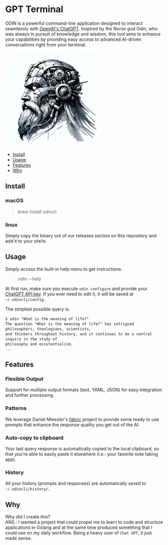 # GPT Terminal
ODIN is a powerful command-line application designed to interact seamlessly with [OpenAI's ChatGPT](https://chatgpt.com/). Inspired by the Norse god Odin, who was always in pursuit of knowledge and wisdom, this tool aims to enhance your capabilities by providing easy access to advanced AI-driven conversations right from your terminal.

![odin](./img/odin-robot-sq.png)
<!-- TOC depthfrom:2 depthto:2 -->

- [Install](#install)
- [Usage](#usage)
- [Features](#features)
- [Why](#why)

<!-- /TOC -->

## Install

### macOS
> brew install odincli

### linux
Simply copy the binary out of our releases section on this repository and add it to your `$PATH`.

## Usage
Simply access the built-in help menu to get instructions.
> odin --help

At first run, make sure you execute `odin configure` and provide your [ChatGPT API key](https://platform.openai.com/api-keys).
If you ever need to edit it, it will be saved at `~/.odincli/config`.

The simplest possible query is.
```text
$ odin "What is the meaning of life?"
The question "What is the meaning of life?" has intrigued philosophers, theologians, scientists, 
and thinkers throughout history, and it continues to be a central inquiry in the study of 
philosophy and existentialism.
...
```
## Features

### Flexible Output
Support for multiple output formats (text, YAML, JSON) for easy integration and further processing.

### Patterns
We leverage Daniel Miessler's [fabric](https://github.com/danielmiessler/fabric) project to provide
some ready to use prompts that enhance the response quality you get out of the AI.

### Auto-copy to clipboard
Your last query response is automatically copied to the local clipboard, so that you're able to easily
paste it elsewhere (i.e.: your favorite note taking app).

### History
All your history (prompts and responses) are automatically saved to `~/.odincli/history/`.

## Why
Why did I create this?  
ANS.: I wanted a project that could propel me to learn to code and structure applications in Golang and at the same time produced something that I could use on my daily workflow.
Being a heavy user of `Chat GPT`, it just made sense.

